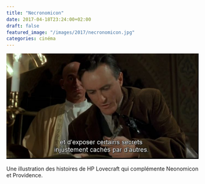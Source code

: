 ```yaml
---
title: "Necronomicon"
date: 2017-04-18T23:24:00+02:00
draft: false
featured_image: "/images/2017/necronomicon.jpg"
categories: cinéma
---
```


![necronomicon](/images/2017/necronomicon.jpg)

Une illustration des histoires de HP Lovecraft qui complémente Neonomicon et Providence. 